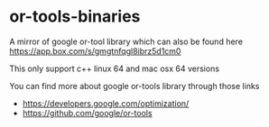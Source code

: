 # or-tools-binaries
A mirror of google or-tool library which can also be found here https://app.box.com/s/gmgtnfqgl8ibrz5d1cm0

This only support c++ linux 64 and mac osx 64 versions

You can find more about google or-tools library through those links

* https://developers.google.com/optimization/
* https://github.com/google/or-tools